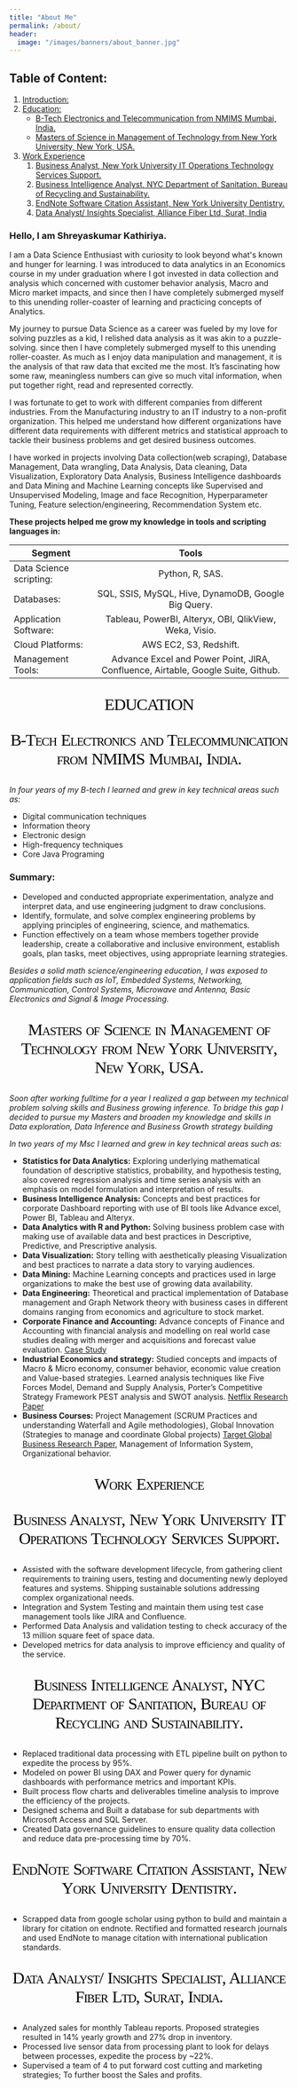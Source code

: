 ```yaml
---
title: "About Me"
permalink: /about/
header:
  image: "/images/banners/about_banner.jpg"
---
```

## Table of Content:
1. [Introduction:](#intro)
2. [Education:](#edu)
    * [B-Tech Electronics and Telecommunication from NMIMS Mumbai, India.](#edu1)
    * [ Masters of Science in Management of Technology from New York University, New York, USA.](#edu2)
3. [Work Experience](#ex)
    1. [Business Analyst, New York University IT Operations Technology Services Support.](#ex1)
    2. [Business Intelligence Analyst, NYC Department of Sanitation, Bureau of Recycling and Sustainability.](#ex2)
    3. [EndNote Software Citation Assistant, New York University Dentistry.](#ex3)
    4. [Data Analyst/ Insights Specialist, Alliance Fiber Ltd, Surat, India](#ex4)



### Hello, I am Shreyaskumar Kathiriya.
I am a Data Science Enthusiast with curiosity to look beyond what's known and hunger for learning.
I was introduced to data analytics in an Economics course in my under graduation where I got invested in data collection and analysis which concerned with customer behavior analysis, Macro and Micro market impacts, and since then I have completely submerged myself to this unending roller-coaster of learning and practicing concepts of Analytics.

My journey to pursue Data Science as a career was fueled by my love for solving puzzles as a kid, I relished data analysis as it was akin to a puzzle-solving. since then I have completely submerged myself to this unending roller-coaster. As much as I enjoy data manipulation and management, it is the analysis of that raw data that excited me the most. It’s fascinating how some raw, meaningless numbers can give so much vital information, when put together right, read and represented correctly.

I was fortunate to get to work with different companies from different industries. From the Manufacturing industry to an IT industry to a non-profit organization. This helped me understand how different organizations have different data requirements with different metrics and statistical approach to tackle their business problems and get desired business outcomes.

I have worked in projects involving Data collection(web scraping), Database Management, Data wrangling, Data Analysis, Data cleaning, Data Visualization, Exploratory Data Analysis, Business Intelligence dashboards and Data Mining and Machine Learning concepts like Supervised and Unsupervised Modeling, Image and face Recognition, Hyperparameter Tuning, Feature selection/engineering, Recommendation System etc.

**These projects helped me grow my knowledge in tools and scripting languages in:**

| Segment | Tools |
|---------|:------:|
|Data Science scripting:| Python, R, SAS.|
|Databases:| SQL, SSIS, MySQL, Hive, DynamoDB, Google Big Query.|
|Application Software:| Tableau, PowerBI, Alteryx, OBI, QlikView, Weka, Visio.|
|Cloud Platforms:| AWS EC2, S3, Redshift.|
|Management Tools:| Advance Excel and Power Point, JIRA, Confluence, Airtable, Google Suite, Github.|


<a id = "intro"></a>


<p style="font-family: Georgia, serif;
font-size: 30px;
letter-spacing: -1.2px;
word-spacing: 1.6px;
color: #000000;
font-weight: normal;
font-style: normal;
text-align: center;
font-variant: small-caps;
text-transform: none;"> EDUCATION </p>

<a id = "edu"></a>

<!-- ## B-Tech Electronics and Telecommunication from NMIMS Mumbai, India. -->

<p style="font-family: Times New Roman, Times, serif;
font-size: 30px;
letter-spacing: -1.2px;
word-spacing: 1.6px;
color: #000000;
font-weight: normal;
font-style: normal;
text-align: center;
font-variant: small-caps;
text-transform: none;"> B-Tech Electronics and Telecommunication from NMIMS Mumbai, India. </p>

<a id = "edu1"></a>
 *In four years of my B-tech I learned and grew in key technical areas such as:*
 -  Digital communication techniques
 -  Information theory
 -  Electronic design
 -  High-frequency techniques
 -  Core Java Programing
### Summary:  
 - Developed and conducted appropriate experimentation, analyze and interpret data, and use engineering judgment to draw conclusions.
 - Identify, formulate, and solve complex engineering problems by applying principles of engineering, science, and mathematics.
 - Function effectively on a team whose members together provide leadership, create a collaborative and inclusive environment, establish goals, plan tasks, meet objectives, using appropriate learning strategies.

 *Besides a solid math science/engineering education, I was exposed to application fields such as IoT, Embedded Systems, Networking, Communication, Control Systems, Microwave and Antenna, Basic Electronics and Signal & Image Processing.*


<!--## 2. Masters of Science in Management of Technology from New York University, New York, USA.-->

<p style="font-family: Times New Roman, Times, serif;
font-size: 30px;
letter-spacing: -1.2px;
word-spacing: 1.6px;
color: #000000;
font-weight: normal;
font-style: normal;
text-align: center;
font-variant: small-caps;
text-transform: none;"> Masters of Science in Management of Technology from New York University, New York, USA.</p>

<a id = "edu2"></a>
*Soon after working fulltime for a year I realized a gap between my technical problem solving skills and Business growing inference.
To bridge this gap I decided to pursue my Masters and broaden my knowledge and skills in Data exploration, Data Inference and Business Growth strategy building*

*In two years of my Msc I learned and grew in key technical areas such as:*
- **Statistics for Data Analytics:** Exploring underlying mathematical foundation of descriptive statistics, probability, and hypothesis testing, also covered regression analysis and time series analysis with an emphasis on model formulation and interpretation of results.
- **Business Intelligence Analysis:** Concepts and best practices for corporate Dashboard reporting with use of BI tools like Advance excel, Power BI, Tableau and Alteryx.
- **Data Analytics with R and Python:** Solving business problem case with making use of available data and best practices in Descriptive, Predictive,  and Prescriptive analysis.
- **Data Visualization:** Story telling with aesthetically pleasing Visualization and best practices to narrate a data story to varying audiences.
- **Data Mining:** Machine Learning concepts and practices used in large organizations to make the best use of growing data availability.
- **Data Engineering:** Theoretical and practical implementation of Database management and Graph Network theory with business cases in different domains ranging from economics and agriculture to stock market.
- **Corporate Finance and Accounting:** Advance concepts of Finance and Accounting with financial analysis and modelling on real world case studies dealing with merger and acquisitions and forecast value evaluation. [Case Study](https://github.com/Shreyash1811/Finance_case_study)
- **Industrial Economics and strategy:** Studied concepts and impacts of Macro & Micro economy, consumer behavior, economic value creation and Value-based strategies. Learned analysis techniques like Five Forces Model, Demand and Supply Analysis, Porter’s Competitive Strategy Framework PEST analysis and SWOT analysis. [Netflix Research Paper](https://github.com/Shreyash1811/Industrial-Economics-and-strategy)
- **Business Courses:** Project Management (SCRUM Practices and understanding Waterfall and Agile methodologies), Global Innovation (Strategies to manage and coordinate Global projects) [Target Global Business Research Paper](https://github.com/Shreyash1811/Global-Innovation), Management of Information System, Organizational behavior.

<a id = "ex"></a>
<!--!# Work Experience : -->
<p style="font-family: Georgia, serif;
font-size: 30px;
letter-spacing: -1.2px;
word-spacing: 1.6px;
color: #000000;
font-weight: normal;
font-style: normal;
text-align: center;
font-variant: small-caps;
text-transform: none;"> Work Experience </p>

<p style="font-family: Times New Roman, Times, serif;
font-size: 30px;
letter-spacing: -1.2px;
word-spacing: 1.6px;
color: #000000;
font-weight: normal;
font-style: normal;
text-align: center;
font-variant: small-caps;
text-transform: none;"> Business Analyst, New York University IT Operations Technology Services Support. </p>

<a id = "ex1"></a>
- Assisted with the software development lifecycle, from gathering client requirements to training users, testing and documenting newly deployed features and systems. Shipping sustainable solutions addressing complex organizational needs.
- Integration and System Testing and maintain them using test case management tools like JIRA and Confluence.
- Performed Data Analysis and validation testing to check accuracy of the 13 million square feet of space data.
- Developed metrics for data analysis to improve efficiency and quality of the service.

<p style="font-family: Times New Roman, Times, serif;
font-size: 30px;
letter-spacing: -1.2px;
word-spacing: 1.6px;
color: #000000;
font-weight: normal;
font-style: normal;
text-align: center;
font-variant: small-caps;
text-transform: none;"> Business Intelligence Analyst, NYC Department of Sanitation, Bureau of Recycling and Sustainability. </p>

<a id = "ex2"></a>
- Replaced traditional data processing with ETL pipeline built on python to expedite the process by 95%.
- Modeled on power BI using DAX and Power query for dynamic dashboards with performance metrics and important KPIs.
- Built process flow charts and deliverables timeline analysis to improve the efficiency of the projects.
- Designed schema and Built a database for sub departments with Microsoft Access and SQL Server.
- Created Data governance guidelines to ensure quality data collection and reduce data pre-processing time by 70%.

<p style="font-family: Times New Roman, Times, serif;
font-size: 30px;
letter-spacing: -1.2px;
word-spacing: 1.6px;
color: #000000;
font-weight: normal;
font-style: normal;
text-align: center;
font-variant: small-caps;
text-transform: none;"> EndNote Software Citation Assistant, New York University Dentistry. </p>

<a id = "ex3"></a>
- Scrapped data from google scholar using python to build and maintain a library for citation on endnote. Rectified and formatted
research journals and used EndNote to manage citation with international publication standards.

<p style="font-family: Times New Roman, Times, serif;
font-size: 30px;
letter-spacing: -1.2px;
word-spacing: 1.6px;
color: #000000;
font-weight: normal;
font-style: normal;
text-align: center;
font-variant: small-caps;
text-transform: none;"> Data Analyst/ Insights Specialist, Alliance Fiber Ltd, Surat, India. </p>

<a id = "ex4"></a>
- Analyzed sales for monthly Tableau reports. Proposed strategies resulted in 14% yearly growth and 27% drop in inventory.
- Processed live sensor data from processing plant to look for delays between processes, expedite the process by ~22%.
- Supervised a team of 4 to put forward cost cutting and marketing strategies; To further boost the Sales and profits.
